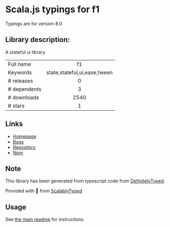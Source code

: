 
# Scala.js typings for f1

Typings are for version 8.0

## Library description:
A stateful ui library

|                    |                 |
| ------------------ | :-------------: |
| Full name          | f1 |
| Keywords           | state,stateful,ui,ease,tween |
| # releases         | 0 |
| # dependents       | 3 |
| # downloads        | 2540 |
| # stars            | 1 |

## Links
- [Homepage](https://github.com/jam3/f1)
- [Bugs](https://github.com/jam3/f1/issues)
- [Repository](https://github.com/jam3/f1)
- [Npm](https://www.npmjs.com/package/f1)
    


## Note
This library has been generated from typescript code from [DefinitelyTyped](https://definitelytyped.org).

Provided with :purple_heart: from [ScalablyTyped](https://github.com/oyvindberg/ScalablyTyped)

## Usage
See [the main readme](../../readme.md) for instructions.


